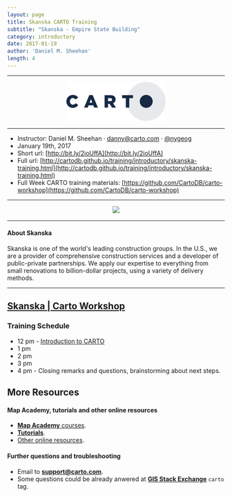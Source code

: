 ```yaml
---
layout: page
title: Skanska CARTO Training
subtitle: "Skanska - Empire State Building"
category: introductory
date: 2017-01-19
author: 'Daniel M. Sheehan'
length: 4
---
```


---

<a href="http://www.carto.com/" target='_blank'><center><img src="https://github.com/CartoDB/training/raw/gh-pages/img/170119-skanska-training/logo_CARTO_positive_90.png" ></center></a>

---

* Instructor: Daniel M. Sheehan · danny@carto.com · [@nygeog](http://twitter.com/nygeog)
* January 19th, 2017
* Short url: [http://bit.ly/2ioUffA](http://bit.ly/2ioUffA)
* Full url: [http://cartodb.github.io/training/introductory/skanska-training.html](http://cartodb.github.io/training/introductory/skanska-training.html)
* Full Week CARTO training materials: [https://github.com/CartoDB/carto-workshop](https://github.com/CartoDB/carto-workshop)

---

<a href="http://www.usa.skanska.com/" target='_blank'><center><img src="http://group.skanska.com/4ae3e3/globalassets/skanskalogo.png"></center></a>

---

#### About Skanska
Skanska is one of the world's leading construction groups. In the U.S., we are a provider of comprehensive construction services and a developer of public-private partnerships. We apply our expertise to everything from small renovations to billion-dollar projects, using a variety of delivery methods.

---

<!--![builder](../img/161105-geoinq-builder/builder.png)
<figcaption>Introduction to CARTO BUILDER</figcaption>
-->





## [Skanska | Carto Workshop](https://github.com/CartoDB/carto-workshop/tree/170119-912-skanska)

### Training Schedule

* 12 pm - [Introduction to CARTO](https://github.com/CartoDB/carto-workshop/tree/170119-912-skanska/00-intro-carto)
* 1 pm
* 2 pm
* 3 pm
* 4 pm - Closing remarks and questions, brainstorming about next steps.

## More Resources

#### Map Academy, tutorials and other online resources

* [**Map Academy** courses](https://academy.cartodb.com/).
* [**Tutorials**](https://docs.cartodb.com/tutorials/).
* [Other online resources](https://github.com/ramiroaznar/intro-cartodb).

#### Further questions and troubleshooting

* Email to **support@carto.com**.
* Some questions could be already anwered at **[GIS Stack Exchange](http://gis.stackexchange.com/questions/tagged/carto)** `carto` tag.



